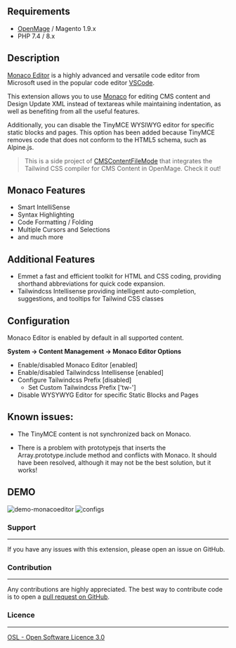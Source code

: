 ## Requirements
- [OpenMage](https://github.com/OpenMage/magento-lts) / Magento 1.9.x
- PHP 7.4 / 8.x

## Description

[Monaco Editor](https://github.com/microsoft/monaco-editor) is a highly advanced and versatile code editor from Microsoft used in the popular code editor [VSCode](https://github.com/microsoft/vscode).



This extension allows you to use [Monaco](https://github.com/microsoft/monaco-editor)  for editing CMS content and Design Update XML instead of textareas while maintaining indentation, as well as benefiting from all the useful features.

Additionally, you can disable the TinyMCE WYSIWYG editor for specific static blocks and pages. This option has been added because TinyMCE removes code that does not conform to the HTML5 schema, such as Alpine.js.

> This is a side project of [CMSContentFileMode](https://github.com/magemega/openmage-mm_cmscontentfilemode) that integrates the Tailwind CSS compiler for CMS Content in OpenMage. Check it out!

## Monaco Features

- Smart IntelliSense
- Syntax Highlighting
- Code Formatting / Folding
- Multiple Cursors and Selections
- and much more

## Additional Features
- Emmet a fast and efficient toolkit for HTML and CSS coding, providing shorthand abbreviations for quick code expansion. 
- Tailwindcss Intellisense providing intelligent auto-completion, suggestions, and tooltips for Tailwind CSS classes 

## Configuration
Monaco Editor is enabled by default in all supported content.

**System -> Content Management -> Monaco Editor Options**

- Enable/disabled Monaco Editor [enabled]
- Enable/disabled Tailwindcss Intellisense [enabled]
- Configure Tailwindcss Prefix [disabled]
    - Set Custom Tailwindcss Prefix ['tw-']
- Disable WYSYWYG Editor for specific Static Blocks and Pages


## Known issues:

- The TinyMCE content is not synchronized back on Monaco.

- There is a problem with prototypejs that inserts the Array.prototype.include method and conflicts with Monaco. It should have been resolved, although it may not be the best solution, but it works!

## DEMO

![demo-monacoeditor](https://github.com/empiricompany/openmage-mm_monacoeditor/assets/5071467/05398366-fe69-498c-99f3-6140571bc395)
![configs](https://github.com/empiricompany/openmage-mm_monacoeditor/assets/5071467/f9ddde27-3fe9-4f10-889c-13e96c7fb5aa)


### Support
-------
If you have any issues with this extension, please open an issue on GitHub.

### Contribution
------------
Any contributions are highly appreciated. The best way to contribute code is to open a
[pull request on GitHub](https://help.github.com/articles/using-pull-requests).

### Licence
-------
[OSL - Open Software Licence 3.0](http://opensource.org/licenses/osl-3.0.php)
